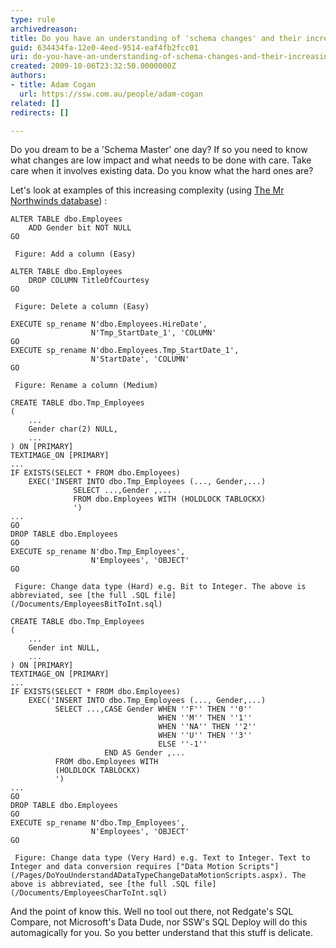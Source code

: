 ```yaml
---
type: rule
archivedreason: 
title: Do you have an understanding of 'schema changes' and their increasing complexity?
guid: 634434fa-12e0-4eed-9514-eaf4fb2fcc01
uri: do-you-have-an-understanding-of-schema-changes-and-their-increasing-complexity
created: 2009-10-06T23:32:50.0000000Z
authors:
- title: Adam Cogan
  url: https://ssw.com.au/people/adam-cogan
related: []
redirects: []

---
```


Do you dream to be a 'Schema Master' one day? If so you need to know what changes are low impact and what needs to be done with care. Take care when it involves existing data. Do you know what the hard ones are? 

 Let's look at examples of this increasing complexity (using [The Mr Northwinds database](http&#58;//www.microsoft.com/Downloads/details.aspx?FamilyID=06616212-0356-46a0-8da2-eebc53a68034&amp;displaylang=en)) :   
<!--endintro-->



```
ALTER TABLE dbo.Employees
    ADD Gender bit NOT NULL
GO
```


     Figure: Add a column (Easy)        


```
ALTER TABLE dbo.Employees
    DROP COLUMN TitleOfCourtesy
GO
```


     Figure: Delete a column (Easy)        


```
EXECUTE sp_rename N'dbo.Employees.HireDate', 
                  N'Tmp_StartDate_1', 'COLUMN'
GO
EXECUTE sp_rename N'dbo.Employees.Tmp_StartDate_1', 
                  N'StartDate', 'COLUMN'
GO
```


     Figure: Rename a column (Medium)        


```
CREATE TABLE dbo.Tmp_Employees
(
    ...
    Gender char(2) NULL,
    ...
) ON [PRIMARY]
TEXTIMAGE_ON [PRIMARY]
...
IF EXISTS(SELECT * FROM dbo.Employees)
    EXEC('INSERT INTO dbo.Tmp_Employees (..., Gender,...)
              SELECT ...,Gender ,... 
              FROM dbo.Employees WITH (HOLDLOCK TABLOCKX)
              ') 
...
GO
DROP TABLE dbo.Employees
GO
EXECUTE sp_rename N'dbo.Tmp_Employees', 
                  N'Employees', 'OBJECT'
GO
```


     Figure: Change data type (Hard) e.g. Bit to Integer. The above is abbreviated, see [the full .SQL file](/Documents/EmployeesBitToInt.sql)


```
CREATE TABLE dbo.Tmp_Employees
(
    ...
    Gender int NULL,
    ...
) ON [PRIMARY]
TEXTIMAGE_ON [PRIMARY]
...
IF EXISTS(SELECT * FROM dbo.Employees)
    EXEC('INSERT INTO dbo.Tmp_Employees (..., Gender,...)
          SELECT ...,CASE Gender WHEN ''F'' THEN ''0'' 
                                 WHEN ''M'' THEN ''1''
                                 WHEN ''NA'' THEN ''2''
                                 WHEN ''U'' THEN ''3''
                                 ELSE ''-1''
                     END AS Gender ,... 
          FROM dbo.Employees WITH 
          (HOLDLOCK TABLOCKX)
          ')
...
GO
DROP TABLE dbo.Employees
GO
EXECUTE sp_rename N'dbo.Tmp_Employees', 
                  N'Employees', 'OBJECT'
GO
```


     Figure: Change data type (Very Hard) e.g. Text to Integer. Text to Integer and data conversion requires ["Data Motion Scripts"](/Pages/DoYouUnderstandADataTypeChangeDataMotionScripts.aspx). The above is abbreviated, see [the full .SQL file](/Documents/EmployeesCharToInt.sql)     
 And the point of know this. Well no tool out there, not Redgate's SQL Compare, not Microsoft's Data Dude, nor SSW's SQL Deploy will do this automagically for you. So you better understand that this stuff is delicate.
